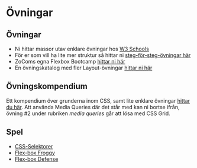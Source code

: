 # Övningar

## Övningar
* Ni hittar massor utav enklare övningar hos [W3 Schools]()
* För er som vill ha lite mer struktur så hittar ni [steg-för-steg-övningar här](https://jmm.nu/ovningar-html-och-css/)
* ZoComs egna Flexbox Bootcamp [hittar ni här](https://gist.github.com/zocom-christoffer-wallenberg/ee40fe8e9df9acbe5a4ecb59a5586cd6)
* En övningskatalog med fler Layout-övningar [hittar ni här](https://github.com/MU23FRONTEND/vecka15_css/tree/main/%C3%96vningar/css-layout-exercises)


## Övningskompendium
Ett kompendium över grunderna inom CSS, samt lite enklare övningar [hittar du här](https://docs.google.com/document/d/1GSYYJyRizcC3QY5MGsia_n1o5p6_MV2ptmiilVcl1wo/edit#heading=h.xo65ha1119v3). Att använda Media Queries där det står med kan ni bortse ifrån, övning #2 under rubriken *media queries* går att lösa med CSS Grid.

## Spel
* [CSS-Selektorer](https://flukeout.github.io/)
* [Flex-box Froggy](https://flexboxfroggy.com/#sv)
* [Flex-box Defense](http://www.flexboxdefense.com/)
